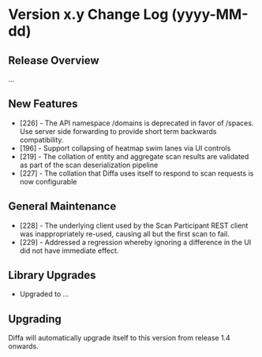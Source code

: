 # Version x.y Change Log (yyyy-MM-dd)

## Release Overview

...

## New Features

* [226] - The API namespace /domains is deprecated in favor of /spaces. Use server side forwarding to provide short term backwards compatibility.
* [196] - Support collapsing of heatmap swim lanes via UI controls
* [219] - The collation of entity and aggregate scan results are validated as part of the scan deserialization pipeline
* [227] - The collation that Diffa uses itself to respond to scan requests is now configurable

## General Maintenance

* [228] - The underlying client used by the Scan Participant REST client was inappropriately re-used, causing all but the first scan to fail.
* [229] - Addressed a regression whereby ignoring a difference in the UI did not have immediate effect.

## Library Upgrades

* Upgraded to ...

## Upgrading

Diffa will automatically upgrade itself to this version from release 1.4 onwards.
